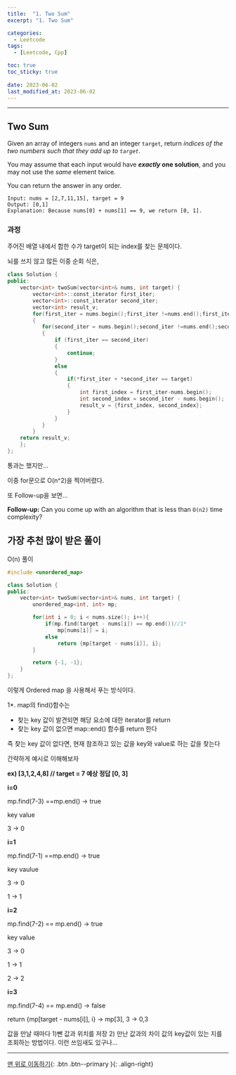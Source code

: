 ```yaml
---
title:  "1. Two Sum"
excerpt: "1. Two Sum"

categories:
  - Leetcode
tags:
  - [Leetcode, Cpp]

toc: true
toc_sticky: true
 
date: 2023-06-02
last_modified_at: 2023-06-02
---
```

***
## Two Sum

Given an array of integers `nums` and an integer `target`, return *indices of the two numbers such that they add up to `target`*.

You may assume that each input would have ***exactly* one solution**, and you may not use the *same* element twice.

You can return the answer in any order.

```
Input: nums = [2,7,11,15], target = 9
Output: [0,1]
Explanation: Because nums[0] + nums[1] == 9, we return [0, 1].
```

### 과정

주어진 배열 내에서 합한 수가 target이 되는 index를 찾는 문제이다.

뇌를 쓰지 않고 많든 이중 순회 식은,

```cpp
class Solution {
public:
    vector<int> twoSum(vector<int>& nums, int target) {
        vector<int>::const_iterator first_iter;
        vector<int>::const_iterator second_iter;
        vector<int> result_v;
        for(first_iter = nums.begin();first_iter !=nums.end();first_iter++)
        {
           for(second_iter = nums.begin();second_iter !=nums.end();second_iter++)
           {
               if (first_iter == second_iter)
               {
                   continue;
               } 
               else
               {
                   if(*first_iter + *second_iter == target)
                   {
                       int first_index = first_iter-nums.begin();
                       int second_index = second_iter - nums.begin();
                       result_v = {first_index, second_index};
                   }                
               }
           }        
        }  
    return result_v;
    };
};
```

통과는 했지만…


이중 for문으로 O(n^2)을 찍어버렸다.

또 Follow-up을 보면…

**Follow-up:** Can you come up with an algorithm that is less than `O(n2)` time complexity?

## 가장 추천 많이 받은 풀이

O(n) 풀이

```cpp
#include <unordered_map>

class Solution {
public:
    vector<int> twoSum(vector<int>& nums, int target) {
        unordered_map<int, int> mp;

        for(int i = 0; i < nums.size(); i++){
            if(mp.find(target - nums[i]) == mp.end())//1*
                mp[nums[i]] = i;
            else
                return {mp[target - nums[i]], i};
        }

        return {-1, -1};
    }
};
```

이렇게 Ordered map 을 사용해서 푸는 방식이다.

1*. map의 find()함수는

- 찾는 key 값이 발견되면 해당 요소에 대한 iterator를 return
- 찾는 key 값이 없으면 map::end() 함수를 return 한다

즉 찾는 key 값이 없다면, 현재 참조하고 있는 값을 key와 value로 하는 값을 찾는다

간략하게 예시로 이해해보자

**ex) [3,1,2,4,8] // target = 7 예상 정답 [0, 3]**

**i=0**

mp.find(7-3) ==mp.end() → true

key value

3 → 0

**i=1**

mp.find(7-1) ==mp.end() → true

key vaulue

3 → 0

1 → 1

**i=2**

mp.find(7-2) == mp.end() → true

key value

3 → 0

1 → 1

2 → 2

**i=3**

mp.find(7-4) == mp.end() → false

return {mp[target - nums[i]], i} → mp[3], 3 → 0,3

값을 만날 때마다 1)뺀 값과 위치를 저장 2) 만난 값과의 차이 값의 key값이 있는 지를 조회하는 방법이다. 이런 쓰임새도 있구나…

***
[맨 위로 이동하기](#){: .btn .btn--primary }{: .align-right}